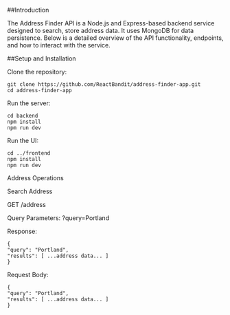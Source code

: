 ##Introduction

The Address Finder API is a Node.js and Express-based backend service designed to search, store address data. It uses MongoDB for data persistence. Below is a detailed overview of the API functionality, endpoints, and how to interact with the service.

##Setup and Installation

Clone the repository:

```
git clone https://github.com/ReactBandit/address-finder-app.git
cd address-finder-app
```

Run the server:
```
cd backend
npm install
npm run dev
```

Run the UI:
```
cd ../frontend
npm install
npm run dev
```

Address Operations

Search Address

GET /address

Query Parameters: ?query=Portland

Response:
```
{
"query": "Portland",
"results": [ ...address data... ]
}
```


Request Body:
```
{
"query": "Portland",
"results": [ ...address data... ]
}
```
